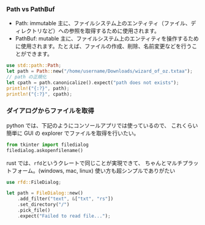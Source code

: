 ### Path vs PathBuf

- Path: immutable 主に、ファイルシステム上のエンティティ（ファイル、ディレクトリなど）への参照を取得するために使用されます。
- PathBuf: mutable 主に、ファイルシステム上のエンティティを操作するために使用されます。たとえば、ファイルの作成、削除、名前変更などを行うことができます。

```rust
use std::path::Path;
let path = Path::new("/home/username/Downloads/wizard_of_oz.txtaa");
// path の正規化
let cpath = path.canonicalize().expect("path does not exists");
println!("{:?}", path);
println!("{:?}", cpath);
```

### ダイアログからファイルを取得

python では、下記のようにコンソールアプリでは使っているので、
これくらい簡単に GUI の explorer でファイルを取得を行いたい。

```python
from tkinter import filedialog
filedialog.askopenfilename()
```

rust では、`rfd`というクレートで同じことが実現できて、
ちゃんとマルチプラットフォーム。(windows, mac, linux)
使い方も超シンプルでありがたい

```rust
use rfd::FileDialog;

let path = FileDialog::new()
    .add_filter("text", &["txt", "rs"])
    .set_directory("/")
    .pick_file()
    .expect("Failed to read file...");
```
